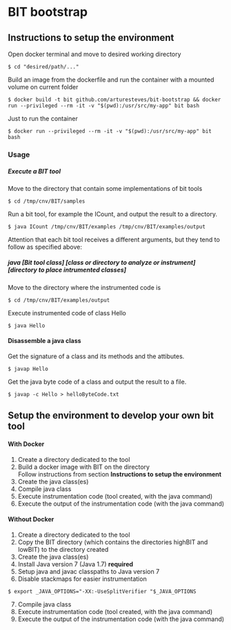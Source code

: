 # BIT bootstrap

## Instructions to setup the environment
Open docker terminal and move to desired working directory
```
$ cd "desired/path/..."
```
Build an image from the dockerfile and run the container with a mounted volume on current folder
```
$ docker build -t bit github.com/arturesteves/bit-bootstrap && docker run --privileged --rm -it -v "$(pwd):/usr/src/my-app" bit bash
```
Just to run the container
```
$ docker run --privileged --rm -it -v "$(pwd):/usr/src/my-app" bit bash
```


### Usage
##### Execute a BIT tool

Move to the directory that contain some implementations of bit tools
```
$ cd /tmp/cnv/BIT/samples
```
Run a bit tool, for example the ICount, and output the result to a directory.
```
$ java ICount /tmp/cnv/BIT/examples /tmp/cnv/BIT/examples/output
```
Attention that each bit tool receives a different arguments, but they tend to follow as specified above:
##### java [Bit tool class] [class or directory to analyze or instrument] [directory to place intrumented classes]
Move to the directory where the instrumented code is
```
$ cd /tmp/cnv/BIT/examples/output
```
Execute instrumented code of class Hello
```
$ java Hello
```


#### Disassemble a java class

Get the signature of a class and its methods and the attibutes.
```
$ javap Hello
```
Get the java byte code of a class and output the result to a file.
```
$ javap -c Hello > helloByteCode.txt
```
  
 
## Setup the environment to develop your own bit tool
#### With Docker
1. Create a directory dedicated to the tool 
2. Build a docker image with BIT on the directory <br/> Follow instructions from section **Instructions to setup the environment**
3. Create the java class(es) 
4. Compile java class 
5. Execute instrumentation code (tool created, with the java command)
6. Execute the output of the instrumentation code (with the java command)

#### Without Docker 
1. Create a directory dedicated to the tool 
2. Copy the BIT directory (which contains the directories highBIT and lowBIT) to the directory created 
3. Create the java class(es) 
4. Install Java version 7 (Java 1.7) **required**
5. Setup java and javac classpaths to Java version 7
6. Disable stackmaps for easier instrumentation
```
$ export _JAVA_OPTIONS="-XX:-UseSplitVerifier "$_JAVA_OPTIONS
```
7. Compile java class 
8. Execute instrumentation code (tool created, with the java command)
9. Execute the output of the instrumentation code (with the java command)
